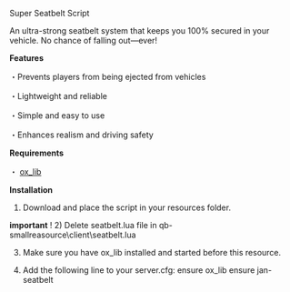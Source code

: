 Super Seatbelt Script

An ultra-strong seatbelt system that keeps you 100% secured in your vehicle. No chance of falling out—ever!

**Features**

・Prevents players from being ejected from vehicles

・Lightweight and reliable

・Simple and easy to use

・Enhances realism and driving safety

**Requirements**

・ [ox_lib](https://github.com/overextended/ox_lib/releases)

**Installation**

1) Download and place the script in your resources folder.

**important** !
2) Delete seatbelt.lua file in qb-smallreasource\client\seatbelt.lua

3) Make sure you have ox_lib installed and started before this resource.

4) Add the following line to your server.cfg: 
ensure ox_lib
ensure jan-seatbelt
